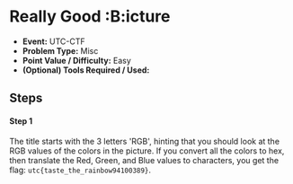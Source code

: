 # Really Good :B:icture
* **Event:** UTC-CTF
* **Problem Type:** Misc
* **Point Value / Difficulty:** Easy
* **(Optional) Tools Required / Used:**

## Steps
#### Step 1
The title starts with the 3 letters 'RGB', hinting that you should look at the RGB values of the colors in the picture. If you convert all the colors to hex, then translate the Red, Green, and Blue values to characters, you get the flag: `utc{taste_the_rainbow94100389}`.
